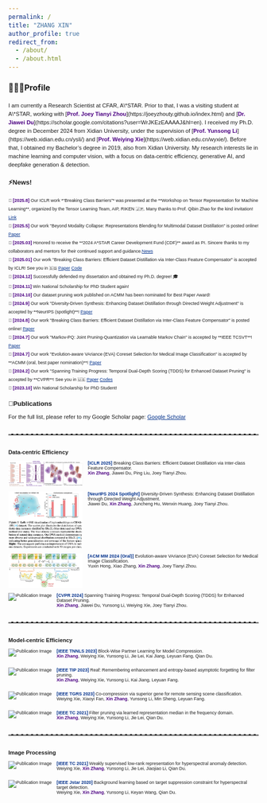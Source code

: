 ```yaml
---
permalink: /
title: "ZHANG XIN"
author_profile: true
redirect_from: 
  - /about/
  - /about.html
---
```


### 👩🏻‍💻Profile

<span style="font-family:Arial; font-size:0.8em;"> 
I am currently a Research Scientist at CFAR, A\*STAR. Prior to that, I was a visiting student at A\*STAR, working with [<span style="color:#4B0082;"><strong>Prof. Joey Tianyi Zhou</strong></span>](https://joeyzhouty.github.io/index.html) and [<span style="color:#4B0082;"><strong>Dr. Jiawei Du</strong></span>](https://scholar.google.com/citations?user=WrJKEzEAAAAJ&hl=en).  
I received my Ph.D. degree in December 2024 from Xidian University, under the supervision of [<span style="color:#4B0082;"><strong>Prof. Yunsong Li</strong></span>](https://web.xidian.edu.cn/ysli/) and [<span style="color:#4B0082;"><strong>Prof. Weiying Xie</strong></span>](https://web.xidian.edu.cn/wyxie/). Before that, I obtained my Bachelor’s degree in 2019, also from Xidian University.  
My research interests lie in machine learning and computer vision, with a focus on data-centric efficiency, generative AI, and deepfake generation & detection.
  
### ⚡️News!
<span style="font-family:Arial; font-size:0.8em;">
📌 <span style="color:#4B0082;"><strong>[2025.8]</strong></span> Our ICLR work *“Breaking Class Barriers”* was presented at the **Workshop on Tensor Representation for Machine Learning**, organized by the Tensor Learning Team, AIP, RIKEN 🇯🇵. Many thanks to Prof. Qibin Zhao for the kind invitation! <a href="https://tensorworkshop.github.io/RIKENAIP_TRML2025/" style="color:#00308B;">Link</a><br>
📌 <span style="color:#4B0082;"><strong>[2025.5]</strong></span> Our work "Beyond Modality Collapse: Representations Blending for Multimodal Dataset Distillation" is posted online! <a href="https://arxiv.org/abs/2505.14705" style="color:#00308B;">Paper</a><br>
📌 <span style="color:#4B0082;"><strong>[2025.03]</strong></span> Honored to receive the **2024 A*STAR Career Development Fund (CDF)** award as PI.  
Sincere thanks to my collaborators and mentors for their continued support and guidance.<a href="https://www.a-star.edu.sg/cfar/news/news/grant-awards/astar-cdf-2024-recipients" style="color:#00308B;">News</a><br> 
📌 <span style="color:#4B0082;"><strong>[2025.01]</strong></span> Our work "Breaking Class Barriers: Efficient Dataset Distillation via Inter-Class Feature Compensator" is accepted by ICLR! See you in 🇸🇬 <a href="https://arxiv.org/abs/2408.06927" style="color:#00308B;">Paper</a>  <a href="https://github.com/zhangxin-xd/UFC" style="color:#00308B;">Code</a><br>
📌 <span style="color:#4B0082;"><strong>[2024.12]</strong></span> Successfully defended my dissertation and obtained my Ph.D. degree! 🎓 <br>
📌 <span style="color:#4B0082;"><strong>[2024.11]</strong></span> Win National Scholarship for PhD Student again! <br>
📌 <span style="color:#4B0082;"><strong>[2024.10]</strong></span> Our dataset pruning work published on ACMM has been nominated for Best Paper Award!<br>
📌 <span style="color:#4B0082;"><strong>[2024.9]</strong></span> Our work "Diversity-Driven Synthesis: Enhancing Dataset Distillation through Directed Weight Adjustment" is accepted by **NeurIPS (spotlight)**! <a href="https://arxiv.org/abs/2409.17612" style="color:#00308B;">Paper</a><br>
📌 <span style="color:#4B0082;"><strong>[2024.8]</strong></span> Our work "Breaking Class Barriers: Efficient Dataset Distillation via Inter-Class Feature Compensator" is posted online! <a href="https://arxiv.org/abs/2408.06927" style="color:#00308B;">Paper</a><br>
📌 <span style="color:#4B0082;"><strong>[2024.7]</strong></span> Our work "Markov-PQ: Joint Pruning-Quantization via Learnable Markov Chain" is accepted by **IEEE TCSVT**! <a href="https://ieeexplore.ieee.org/document/10620340" style="color:#00308B;">Paper</a><br>
📌 <span style="color:#4B0082;"><strong>[2024.7]</strong></span> Our work "Evolution-aware VAriance (EVA) Coreset Selection for Medical Image Classification" is accepted by **ACMM (oral, best paper nomination)**! <a href="https://arxiv.org/abs/2406.05677" style="color:#00308B;">Paper</a><br>
📌 <span style="color:#4B0082;"><strong>[2024.2]</strong></span> Our work "Spanning Training Progress: Temporal Dual-Depth Scoring (TDDS) for Enhanced Dataset Pruning" is accepted by **CVPR**! See you in 🇺🇸 <a href="https://scholar.google.com/citations?view_op=view_citation&hl=zh-CN&user=rJMMViQAAAAJ&citation_for_view=rJMMViQAAAAJ:Tyk-4Ss8FVUC" style="color:#00308B;">Paper</a> <a href="https://github.com/zhangxin-xd/Dataset-Pruning-TDDS" style="color:#00308B;">Codes</a><br>
📌 <span style="color:#4B0082;"><strong>[2023.10]</strong></span>  Win National Scholarship for PhD Student!
</span>

### 📝Publications

For the full list, please refer to my Google Scholar page: <a href="https://scholar.google.com/citations?user=rJMMViQAAAAJ&hl=zh-CN&oi=ao" style="color:#00308B;">Google Scholar</a>

<hr style="clear: both; border: none; border-top: 2px dashed #bbb; margin: 2.5em 0;" />

**Data-centric Efficiency**

<style>
  .publication-container {
    clear: both;
    margin-bottom: 2em;
    font-size:0.8em
  }

  .publication-container img {
    float: left;
    margin-right: 10px;
    margin-bottom: 10px;
    max-width: 150px;
    max-height: 150px;
  }
</style>

<div class="publication-container">
  <img src="./images/UFC.png" alt="Publication Image">
  
  <div>
    <span style="color: #00308B; font-weight: bold">[ICLR 2025]</span> Breaking Class Barriers: Efficient Dataset Distillation via Inter-class Feature Compensator.
 <br>
    <strong style="color:#4B0082;">Xin Zhang</strong>, Jiawei Du, Ping Liu, Joey Tianyi Zhou.
  </div>
</div>

<div class="publication-container">
  <img src="./images/DWA.png" alt="Publication Image">
  
  <div>
    <span style="color: #00308B; font-weight: bold">[NeurIPS 2024 Spotlight]</span> Diversity-Driven Synthesis: Enhancing Dataset Distillation through Directed Weight Adjustment.
 <br>
    Jiawei Du, <strong style="color:#4B0082;">Xin Zhang</strong>, Juncheng Hu, Wenxin Huang, Joey Tianyi Zhou.
  </div>
</div>

<div class="publication-container">
  <img src="./images/EVA.png" alt="Publication Image">

  <div>
    <span style="color: #00308B; font-weight: bold">[ACM MM 2024 (Oral)]</span> Evolution-aware VAriance (EVA) Coreset Selection for Medical Image Classification. <br>
    Yuxin Hong, Xiao Zhang, <strong style="color:#4B0082;">Xin Zhang</strong>, Joey Tianyi Zhou.
  </div>
</div>

<div class="publication-container">
  <img src="./images/TDDS.png" alt="Publication Image">
  
  <div>
    <span style="color: #00308B; font-weight: bold">[CVPR 2024]</span> Spanning Training Progress: Temporal Dual-Depth Scoring (TDDS) for Enhanced Dataset Pruning. <br>
    <strong style="color:#4B0082;">Xin Zhang</strong>, Jiawei Du, Yunsong Li, Weiying Xie, Joey Tianyi Zhou.
  </div>
</div>

<hr style="clear: both; border: none; border-top: 2px dashed #bbb; margin: 2.5em 0;" />

**Model-centric Efficiency**

<div class="publication-container">
  <img src="./images/BPL.png" alt="Publication Image">
  
  <div>
    <span style="color: #00308B; font-weight: bold">[IEEE TNNLS 2023]</span> Block-Wise Partner Learning for Model Compression. <br>
    <strong style="color:#4B0082;">Xin Zhang</strong>, Weiying Xie, Yunsong Li, Jie Lei, Kai Jiang, Leyuan Fang, Qian Du. 
  </div>
</div>

<div class="publication-container">
  <img src="./images/REAF.png" alt="Publication Image">
  
  <div>
    <span style="color: #00308B; font-weight: bold">[IEEE TIP 2023]</span> Reaf: Remembering enhancement and entropy-based asymptotic forgetting for filter pruning.<br>
    <strong style="color:#4B0082;">Xin Zhang</strong>, Weiying Xie, Yunsong Li, Kai Jiang, Leyuan Fang. 
  </div>
</div>

<div class="publication-container">
  <img src="./images/CCSG.png" alt="Publication Image">
  
  <div>
    <span style="color: #00308B; font-weight: bold">[IEEE TGRS 2023]</span> Co-compression via superior gene for remote sensing scene classification.<br>
    Weiying Xie, Xiaoyi Fan, <strong style="color:#4B0082;">Xin Zhang</strong>, Yunsong Li, Min Sheng, Leyuan Fang.
  </div>
</div>

<div class="publication-container">
  <img src="./images/LRMF.jpg" alt="Publication Image">
  
  <div>
    <span style="color: #00308B; font-weight: bold">[IEEE TC 2021]</span> Filter pruning via learned representation median in the frequency domain. <br>
    <strong style="color:#4B0082;">Xin Zhang</strong>, Weiying Xie, Yunsong Li, Jie Lei, Qian Du.
  </div>
</div>

<hr style="clear: both; border: none; border-top: 2px dashed #bbb; margin: 2.5em 0;" />

**Image Processing**

<div class="publication-container">
  <img src="./images/WSLRR.png" alt="Publication Image">
  
  <div>
    <span style="color: #00308B; font-weight: bold">[IEEE TC 2021]</span> Weakly supervised low-rank representation for hyperspectral anomaly detection. <br>
    Weiying Xie, <strong style="color:#4B0082;">Xin Zhang</strong>, Yunsong Li, Jie Lei, Jiaojiao Li, Qian Du.
  </div>
</div>

<div class="publication-container">
  <img src="./images/DBLP.jpg" alt="Publication Image">
  
  <div>
    <span style="color: #00308B; font-weight: bold">[IEEE Jstar 2020]</span> Background learning based on target suppression constraint for hyperspectral target detection. <br>
    Weiying Xie, <strong style="color:#4B0082;">Xin Zhang</strong>, Yunsong Li, Keyan Wang, Qian Du.
  </div>
</div>

<script type='text/javascript' id='mapmyvisitors' src='https://mapmyvisitors.com/map.js?cl=ffffff&w=300&t=tt&d=_vRR3FmDwVIvtBQN_6bKVbHop3k2KYNfbwrXqK5rBgQ'></script>


